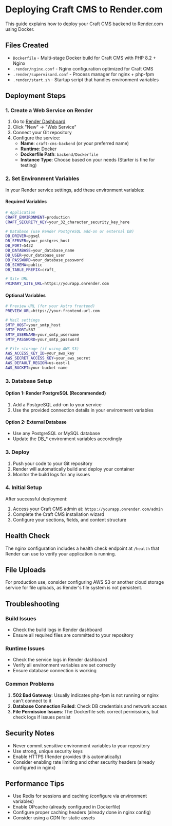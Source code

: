 # Deploying Craft CMS to Render.com

This guide explains how to deploy your Craft CMS backend to Render.com using Docker.

## Files Created

- `Dockerfile` - Multi-stage Docker build for Craft CMS with PHP 8.2 + Nginx
- `.render/nginx.conf` - Nginx configuration optimized for Craft CMS
- `.render/supervisord.conf` - Process manager for nginx + php-fpm
- `.render/start.sh` - Startup script that handles environment variables

## Deployment Steps

### 1. Create a Web Service on Render

1. Go to [Render Dashboard](https://dashboard.render.com/)
2. Click "New" → "Web Service"
3. Connect your Git repository
4. Configure the service:
   - **Name**: `craft-cms-backend` (or your preferred name)
   - **Runtime**: Docker
   - **Dockerfile Path**: `backend/Dockerfile`
   - **Instance Type**: Choose based on your needs (Starter is fine for testing)

### 2. Set Environment Variables

In your Render service settings, add these environment variables:

#### Required Variables

```bash
# Application
CRAFT_ENVIRONMENT=production
CRAFT_SECURITY_KEY=your_32_character_security_key_here

# Database (use Render PostgreSQL add-on or external DB)
DB_DRIVER=pgsql
DB_SERVER=your_postgres_host
DB_PORT=5432
DB_DATABASE=your_database_name
DB_USER=your_database_user
DB_PASSWORD=your_database_password
DB_SCHEMA=public
DB_TABLE_PREFIX=craft_

# Site URL
PRIMARY_SITE_URL=https://yourapp.onrender.com
```

#### Optional Variables

```bash
# Preview URL (for your Astro frontend)
PREVIEW_URL=https://your-frontend-url.com

# Mail settings
SMTP_HOST=your_smtp_host
SMTP_PORT=587
SMTP_USERNAME=your_smtp_username
SMTP_PASSWORD=your_smtp_password

# File storage (if using AWS S3)
AWS_ACCESS_KEY_ID=your_aws_key
AWS_SECRET_ACCESS_KEY=your_aws_secret
AWS_DEFAULT_REGION=us-east-1
AWS_BUCKET=your-bucket-name
```

### 3. Database Setup

#### Option 1: Render PostgreSQL (Recommended)
1. Add a PostgreSQL add-on to your service
2. Use the provided connection details in your environment variables

#### Option 2: External Database
- Use any PostgreSQL or MySQL database
- Update the DB_* environment variables accordingly

### 3. Deploy

1. Push your code to your Git repository
2. Render will automatically build and deploy your container
3. Monitor the build logs for any issues

### 4. Initial Setup

After successful deployment:

1. Access your Craft CMS admin at: `https://yourapp.onrender.com/admin`
2. Complete the Craft CMS installation wizard
3. Configure your sections, fields, and content structure

## Health Check

The nginx configuration includes a health check endpoint at `/health` that Render can use to verify your application is running.

## File Uploads

For production use, consider configuring AWS S3 or another cloud storage service for file uploads, as Render's file system is not persistent.

## Troubleshooting

### Build Issues
- Check the build logs in Render dashboard
- Ensure all required files are committed to your repository

### Runtime Issues
- Check the service logs in Render dashboard
- Verify all environment variables are set correctly
- Ensure database connection is working

### Common Problems

1. **502 Bad Gateway**: Usually indicates php-fpm is not running or nginx can't connect to it
2. **Database Connection Failed**: Check DB credentials and network access
3. **File Permission Issues**: The Dockerfile sets correct permissions, but check logs if issues persist

## Security Notes

- Never commit sensitive environment variables to your repository
- Use strong, unique security keys
- Enable HTTPS (Render provides this automatically)
- Consider enabling rate limiting and other security headers (already configured in nginx)

## Performance Tips

- Use Redis for sessions and caching (configure via environment variables)
- Enable OPcache (already configured in Dockerfile)
- Configure proper caching headers (already done in nginx config)
- Consider using a CDN for static assets
